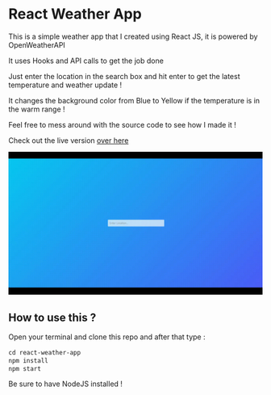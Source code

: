 # React Weather App

This is a simple weather app that I created using React JS, it is powered by OpenWeatherAPI

It uses Hooks and API calls to get the job done

Just enter the location in the search box and hit enter to get the latest temperature and weather update !

It changes the background color from Blue to Yellow if the temperature is in the warm range !

Feel free to mess around with the source code to see how I made it !

Check out the live version [over here](https://asifridwan.github.io/react-weather-app/)

![Alt Text](https://raw.githubusercontent.com/asifridwan/react-weather-app/main/screens/app_demo.gif)

How to use this ?
-------------------
Open your terminal and clone this repo and after that type :

```
cd react-weather-app
npm install
npm start
```
Be sure to have NodeJS installed !
